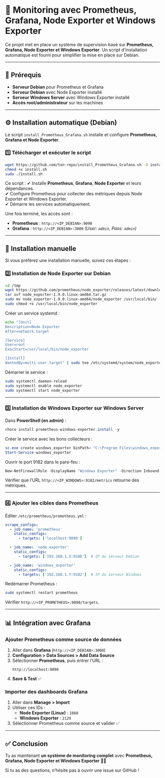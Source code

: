 # 🚀 Monitoring avec Prometheus, Grafana, Node Exporter et Windows Exporter

Ce projet met en place un système de supervision basé sur **Prometheus, Grafana, Node Exporter et Windows Exporter**. Un script d'installation automatique est fourni pour simplifier la mise en place sur Debian.

---

## 📌 Prérequis
- **Serveur Debian** pour Prometheus et Grafana
- **Serveur Debian** avec Node Exporter installé
- **Serveur Windows Server** avec Windows Exporter installé
- **Accès root/administrateur** sur les machines

---

## ⚙️ Installation automatique (Debian)

Le script `install_Prometheus_Grafana.sh` installe et configure **Prometheus, Grafana et Node Exporter**.

### **1️⃣ Télécharger et exécuter le script**
```bash
wget https://github.com/ton-repo/install_Prometheus_Grafana.sh -O install.sh
chmod +x install.sh
sudo ./install.sh
```

Ce script :
✔ Installe **Prometheus**, **Grafana**, **Node Exporter** et leurs dépendances.  
✔ Configure Prometheus pour collecter des métriques depuis Node Exporter et Windows Exporter.  
✔ Démarre les services automatiquement.  

Une fois terminé, les accès sont :
- **Prometheus** : `http://<IP_DEBIAN>:9090`
- **Grafana** : `http://<IP_DEBIAN>:3000` *(User: `admin`, Pass: `admin`)*

---

## 🔗 **Installation manuelle**
Si vous préférez une installation manuelle, suivez ces étapes :

### **2️⃣ Installation de Node Exporter sur Debian**
```bash
cd /tmp
wget https://github.com/prometheus/node_exporter/releases/latest/download/node_exporter-1.9.0.linux-amd64.tar.gz
tar xvf node_exporter-1.9.0.linux-amd64.tar.gz
sudo mv node_exporter-1.9.0.linux-amd64/node_exporter /usr/local/bin/
sudo chmod +x /usr/local/bin/node_exporter
```
Créer un service systemd :
```bash
echo "[Unit]
Description=Node Exporter
After=network.target

[Service]
User=root
ExecStart=/usr/local/bin/node_exporter

[Install]
WantedBy=multi-user.target" | sudo tee /etc/systemd/system/node_exporter.service
```
Démarrer le service :
```bash
sudo systemctl daemon-reload
sudo systemctl enable node_exporter
sudo systemctl start node_exporter
```

---

### **3️⃣ Installation de Windows Exporter sur Windows Server**
Dans **PowerShell (en admin)** :
```powershell
choco install prometheus-windows-exporter.install -y
```
Créer le service avec les bons collecteurs :
```powershell
sc.exe create windows_exporter binPath= "C:\Program Files\windows_exporter\windows_exporter.exe --collectors.enabled cpu,cs,logical_disk,net,os,system,memory,service" start= auto
Start-Service windows_exporter
```
Ouvrir le port 9182 dans le pare-feu :
```powershell
New-NetFirewallRule -DisplayName "Windows Exporter" -Direction Inbound -Protocol TCP -LocalPort 9182 -Action Allow
```
Vérifier que l’URL `http://<IP_WINDOWS>:9182/metrics` retourne des métriques.

---

### **4️⃣ Ajouter les cibles dans Prometheus**
Éditer `/etc/prometheus/prometheus.yml` :
```yaml
scrape_configs:
  - job_name: 'prometheus'
    static_configs:
      - targets: ['localhost:9090']

  - job_name: 'node_exporter'
    static_configs:
      - targets: ['192.168.1.X:9100']  # IP du serveur Debian

  - job_name: 'windows_exporter'
    static_configs:
      - targets: ['192.168.1.Y:9182']  # IP du serveur Windows
```
Redémarrer Prometheus :
```bash
sudo systemctl restart prometheus
```
Vérifier `http://<IP_PROMETHEUS>:9090/targets`.

---

## 📊 **Intégration avec Grafana**
### **Ajouter Prometheus comme source de données**
1. Aller dans **Grafana** (`http://<IP_DEBIAN>:3000`)
2. **Configuration > Data Sources > Add Data Source**
3. Sélectionner **Prometheus**, puis entrer l’URL :
   ```
   http://localhost:9090
   ```
4. **Save & Test** ✅

### **Importer des dashboards Grafana**
1. Aller dans **Manage > Import**
2. Utiliser ces IDs :
   - **Node Exporter (Linux)** : `1860`
   - **Windows Exporter** : `2129`
3. Sélectionner Prometheus comme source et valider ✅

---

## ✅ **Conclusion**
Tu as maintenant **un système de monitoring complet** avec **Prometheus, Grafana, Node Exporter et Windows Exporter** 🎉🚀

Si tu as des questions, n’hésite pas à ouvrir une issue sur GitHub !


